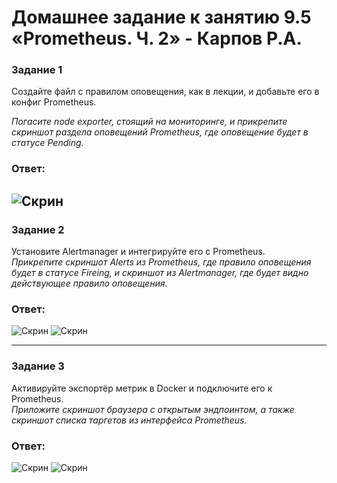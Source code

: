 # Домашнее задание к занятию 9.5 «Prometheus. Ч. 2» - Карпов Р.А.


### Задание 1

Создайте файл с правилом оповещения, как в лекции, и добавьте его в конфиг Prometheus.

*Погасите node exporter, стоящий на мониторинге, и прикрепите скриншот раздела оповещений Prometheus, где оповещение будет в статусе Pending.*

### Ответ: 
![Скрин](https://github.com/Karhq/9.5._hw_prometius_2/blob/main/HW_1.png)
---

### Задание 2

Установите Alertmanager и интегрируйте его с Prometheus.  
*Прикрепите скриншот Alerts из Prometheus, где правило оповещения будет в статусе Fireing, и скриншот из Alertmanager, где будет видно действующее правило оповещения.*

### Ответ: 
![Скрин](https://github.com/Karhq/9.5._hw_prometius_2/blob/main/HW_2.png)
![Скрин](https://github.com/Karhq/9.5._hw_prometius_2/blob/main/HW_2.1.png)


---

### Задание 3

Активируйте экспортёр метрик в Docker и подключите его к Prometheus.  
*Приложите скриншот браузера с открытым эндпоинтом, а также скриншот списка таргетов из интерфейса Prometheus.*

### Ответ: 
![Скрин](https://github.com/Karhq/9.5._hw_prometius_2/blob/main/HW_3.png)
![Скрин](https://github.com/Karhq/9.5._hw_prometius_2/blob/main/HW_3.1.png)

